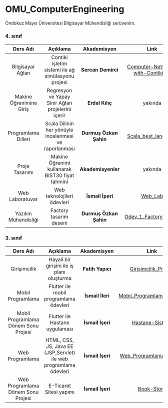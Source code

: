 # OMU_ComputerEngineering
Ondokuz Mayıs Üniversitesi Bilgisayar Mühendisliği serüvenim. 



### 4. sınıf 

|         Ders Adı        |                        Açıklama                       |       Akademisyen       |                                Link                                |
|:-----------------------:|:-----------------------------------------------------:|:-----------------------:|:------------------------------------------------------------------:|
|    Bilgisayar Ağları    |   Contiki işletim sistemi ile ağ simülasyonu projesi  |    **Sercan Demirci**   | [Computer-Network-with-ContikiNG](https://github.com/Pilestin/Computer-Network-with-ContikiNG)        |
| Makine Öğrenimine Giriş |   Regresyon ve Yapay Sinir Ağları projelerini içerir  |     **Erdal Kılıç**     |                               yakında                              |
| Programlama Dilleri     | Scala Dilinin her yönüyle incelenmesi ve raporlanması |  **Durmuş Özkan Şahin** | [Scala_best_language](https://github.com/Pilestin/Scala_best_language)                     |
|     Proje Tasarımı      |    Makine Öğrenimi kullanarak BIST30 fiyat tahmini    |       **Akademisyenler**       |                               yakında                              |
|     Web Laboratuvar     |              Web teknolojileri ödevleri               |    **İsmail İperi**    | [Web_Lab](https://github.com/Pilestin/Web_Lab)                          |
|  Yazılım Mühendisliği   |                Factory tasarım deseni                 | **Durmuş Özkan Şahin** | [Odev_1_FactoryPattern](https://github.com/Pilestin/Rezerv/tree/main/Odev_1_FactoryPattern) |


### 3. sınıf 

|         Ders Adı        |                        Açıklama                       |       Akademisyen       |                                Link                                |
|:-----------------------:|:-----------------------------------------------------:|:-----------------------:|:------------------------------------------------------------------:|
|    Girişimcilik    |   Hayali bir girişim ile iş planı oluşturma  |    **Fatih Yapıcı**   | [Girisimcilik_Projesi](https://github.com/Pilestin/Girisimcilik_Projesi)  |
| Mobil Programlama |   Flutter ile mobil programlama ödevleri  |     **İsmail İleri**     | [Mobil_Programlama_BIL355](https://github.com/Pilestin/Mobil_Programlama_BIL355) |
| Mobil Programlama Dönem Sonu Projesi | Flutter ile Hastane uygulaması  | **İsmail İşeri**  | [Hastane-Sistemi](https://github.com/Pilestin/Hastane-Sistemi)  |  
| Web Programlama  | HTML, CSS, JS, Java EE (JSP,Servlet) ile web programlama ödevleri  |  **İsmail İşeri** | [Web_Programlama_BIL336](https://github.com/Pilestin/Web_Programlama_BIL336)  |
| Web Programlama Dönem Sonu Projesi  | E-Ticaret Sitesi yapımı |  **İsmail İşeri** | [Book-Store](https://github.com/Pilestin/Book-Store)  |

